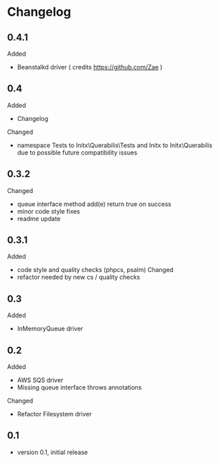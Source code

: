 # Changelog

## 0.4.1
Added
- Beanstalkd driver ( credits https://github.com/Zae )

## 0.4
Added
- Changelog

Changed
- namespace Tests to Initx\Querabilis\Tests and Initx to Initx\Querabilis due to possible future compatibility issues

## 0.3.2
Changed
- queue interface method add(e) return true on success
- minor code style fixes
- readme update

## 0.3.1
Added
- code style and quality checks (phpcs, psalm)
Changed
- refactor needed by new cs / quality checks

## 0.3
Added
- InMemoryQueue driver

## 0.2
Added
- AWS SQS driver
- Missing queue interface throws annotations

Changed
- Refactor Filesystem driver

## 0.1
- version 0.1, initial release
